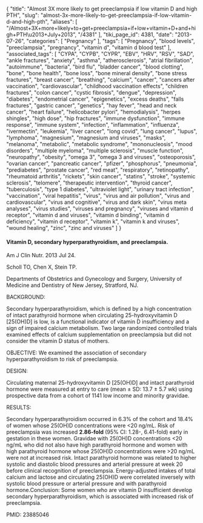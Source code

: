 {
    "title": "Almost 3X more likely to get preeclampsia if low vitamin D and high PTH",
    "slug": "almost-3x-more-likely-to-get-preeclampsia-if-low-vitamin-d-and-high-pth",
    "aliases": [
        "/Almost+3X+more+likely+to+get+preeclampsia+if+low+vitamin+D+and+high+PTH\u2013+July+2013",
        "/4381"
    ],
    "tiki_page_id": 4381,
    "date": "2013-07-26",
    "categories": [
        "Pregnancy"
    ],
    "tags": [
        "Pregnancy",
        "blood levels",
        "preeclampsia",
        "pregnancy",
        "vitamin d",
        "vitamin d blood test"
    ],
    "associated_tags": [
        "CYPA",
        "CYPB",
        "CYPR",
        "EBV",
        "HRV",
        "RSV",
        "SAD",
        "ankle fractures",
        "anxiety",
        "asthma",
        "atherosclerosis",
        "atrial fibrillation",
        "autoimmune",
        "bacteria",
        "bird flu",
        "bladder cancer",
        "blood clotting",
        "bone",
        "bone health",
        "bone loss",
        "bone mineral density",
        "bone stress fractures",
        "breast cancer",
        "breathing",
        "calcium",
        "cancer",
        "cancers after vaccination",
        "cardiovascular",
        "childhood vaccination effects",
        "children fractures",
        "colon cancer",
        "cystic fibrosis",
        "dengue",
        "depression",
        "diabetes",
        "endometrial cancer",
        "epigenetics",
        "excess deaths",
        "falls fractures",
        "gastric cancer",
        "genetics",
        "hay fever",
        "head and neck cancer",
        "heart failure",
        "helicobacter pylori",
        "hemodialysis",
        "herpes shingles",
        "high dose",
        "hip fractures",
        "immune dysfunction",
        "immune response",
        "immune system",
        "infection",
        "inflammation",
        "influenza",
        "ivermectin",
        "leukemia",
        "liver cancer",
        "long covid",
        "lung cancer",
        "lupus",
        "lymphoma",
        "magnesium",
        "magnesium and viruses",
        "masks",
        "melanoma",
        "metabolic",
        "metabolic syndrome",
        "mononucleosis",
        "mood disorders",
        "multiple myeloma",
        "multiple sclerosis",
        "muscle function",
        "neuropathy",
        "obesity",
        "omega 3",
        "omega 3 and viruses",
        "osteoporosis",
        "ovarian cancer",
        "pancreatic cancer",
        "pfizer",
        "phosphorus",
        "pneumonia",
        "prediabetes",
        "prostate cancer",
        "red meat",
        "respiratory",
        "retinopathy",
        "rheumatoid arthritis",
        "rickets",
        "skin cancer",
        "statins",
        "stroke",
        "systemic sclerosis",
        "telomere",
        "therapeutic intervention",
        "thyroid cancer",
        "tuberculosis",
        "type 1 diabetes",
        "ultraviolet light",
        "urinary tract infection",
        "vaccination",
        "viral hepatitis",
        "virus",
        "virus and air pollution",
        "virus and cardiovascular",
        "virus and cognitive",
        "virus and dark skin",
        "virus meta analyses",
        "virus studies",
        "viruses and pregnancy",
        "viruses and vitamin d receptor",
        "vitamin d and viruses",
        "vitamin d binding",
        "vitamin d deficiency",
        "vitamin d receptor",
        "vitamin k",
        "vitamin k and viruses",
        "wound healing",
        "zinc",
        "zinc and viruses"
    ]
}


#### Vitamin D, secondary hyperparathyroidism, and preeclampsia.

Am J Clin Nutr. 2013 Jul 24.

Scholl TO, Chen X, Stein TP.

Departments of Obstetrics and Gynecology and Surgery, University of Medicine and Dentistry of New Jersey, Stratford, NJ.

BACKGROUND:

Secondary hyperparathyroidism, which is defined by a high concentration of intact parathyroid hormone when circulating 25-hydroxyvitamin D <span>[25(OH)D]</span> is low, is a functional indicator of vitamin D insufficiency and a sign of impaired calcium metabolism. Two large randomized controlled trials examined effects of calcium supplementation on preeclampsia but did not consider the vitamin D status of mothers.

OBJECTIVE: We examined the association of secondary hyperparathyroidism to risk of preeclampsia.

DESIGN:

Circulating maternal 25-hydroxyvitamin D <span>[25(OH)D]</span> and intact parathyroid hormone were measured at entry to care (mean ± SD: 13.7 ± 5.7 wk) using prospective data from a cohort of 1141 low income and minority gravidae.

RESULTS:

Secondary hyperparathyroidism occurred in 6.3% of the cohort and 18.4% of women whose 25(OH)D concentrations were <20 ng/mL. Risk of preeclampsia was increased  **2.86-fold**  (95% CI: 1.28-, 6.41-fold) early in gestation in these women. Gravidae with 25(OH)D concentrations <20 ng/mL who did not also have high parathyroid hormone and women with high parathyroid hormone whose 25(OH)D concentrations were >20 ng/mL were not at increased risk. Intact parathyroid hormone was related to higher systolic and diastolic blood pressures and arterial pressure at week 20 before clinical recognition of preeclampsia. Energy-adjusted intakes of total calcium and lactose and circulating 25(OH)D were correlated inversely with systolic blood pressure or arterial pressure and with parathyroid hormone.Conclusion: Some women who are vitamin D insufficient develop secondary hyperparathyroidism, which is associated with increased risk of preeclampsia.

PMID:     23885046